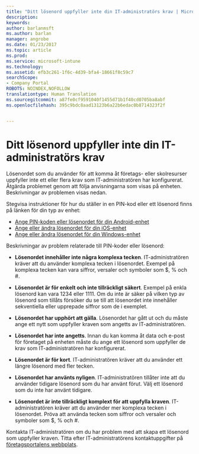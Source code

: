 ```yaml
---
title: "Ditt lösenord uppfyller inte din IT-administratörs krav | Microsoft Docs"
description: 
keywords: 
author: barlanmsft
ms.author: barlan
manager: angrobe
ms.date: 01/23/2017
ms.topic: article
ms.prod: 
ms.service: microsoft-intune
ms.technology: 
ms.assetid: efb3c261-1f6c-4d39-bfa4-18661f8c59c7
searchScope:
- Company Portal
ROBOTS: NOINDEX,NOFOLLOW
translationtype: Human Translation
ms.sourcegitcommit: a87fe0cf9591040f1455d71b1f40cd0705ba8abf
ms.openlocfilehash: 395c9bdc8aad13123b6a22b6edac0b8714323f2f


---
```


# <a name="your-password-does-not-meet-your-it-admins-requirements"></a>Ditt lösenord uppfyller inte din IT-administratörs krav

Lösenordet som du använder för att komma åt företags- eller skolresurser uppfyller inte ett eller flera krav som IT-administratören har konfigurerat. Åtgärda problemet genom att följa anvisningarna som visas på enheten. Beskrivningar av problemen visas nedan.

Stegvisa instruktioner för hur du ställer in en PIN-kod eller ett lösenord finns på länken för din typ av enhet:

- [Ange PIN-koden eller lösenordet för din Android-enhet](set-your-pin-or-password-android.md)
- [Ange eller ändra lösenordet för din iOS-enhet](set-or-change-your-passcode-ios.md)
- [Ange eller ändra lösenordet för din Windows-enhet](set-or-change-your-password-windows.md)

Beskrivningar av problem relaterade till PIN-koder eller lösenord:

- **Lösenordet innehåller inte några komplexa tecken**. IT-administratören kräver att du använder komplexa tecken i lösenordet. Exempel på komplexa tecken kan vara siffror, versaler och symboler som $, % och #.

- **Lösenordet är för enkelt och inte tillräckligt säkert**. Exempel på enkla lösenord kan vara 1234 eller 1111. Om du inte är säker på vilken typ av lösenord som tillåts försöker du se till att lösenordet inte innehåller sekventiella eller upprepade siffror som de i exemplet.

- **Lösenordet har upphört att gälla**. Lösenordet har gått ut och du måste ange ett nytt som uppfyller kraven som angetts av IT-administratören.

- **Lösenordet har inte angetts**. Innan du kan komma åt data och e-post för företaget på enheten måste du ange ett lösenord som uppfyller de krav som IT-administratören har konfigurerat.

- **Lösenordet är för kort**. IT-administratören kräver att du använder ett längre lösenord med fler tecken.

- **Lösenordet har använts nyligen**. IT-administratören tillåter inte att du använder tidigare lösenord som du har använt förut. Välj ett lösenord som du inte har använt tidigare.

- **Lösenordet är inte tillräckligt komplext för att uppfylla kraven**. IT-administratören kräver att du använder mer komplexa tecken i lösenordet. Pröva att använda tecken som siffror och versaler och symboler som $, % och #.

Kontakta IT-administratören om du har problem med att skapa ett lösenord som uppfyller kraven. Titta efter IT-administratörens kontaktuppgifter på [företagsportalens webbplats](http://portal.manage.microsoft.com).



<!--HONumber=Jan17_HO4-->


